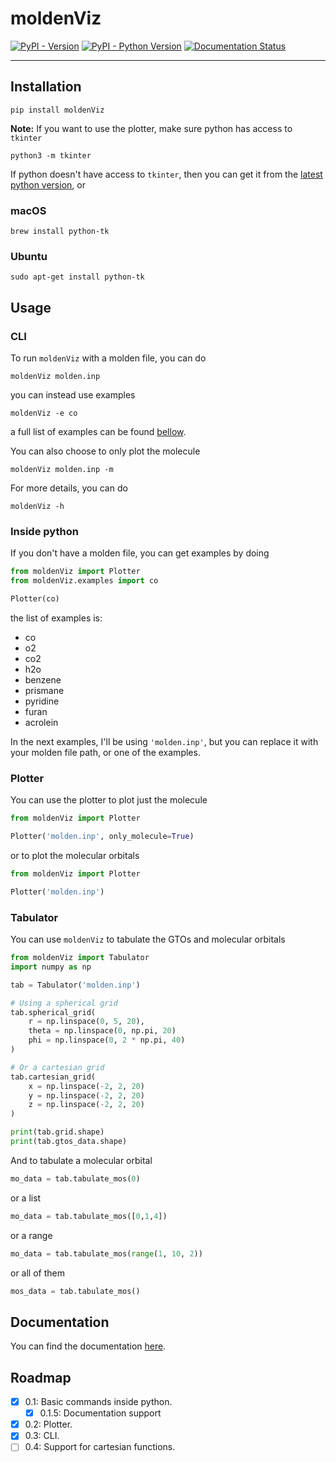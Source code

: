 # moldenViz

[![PyPI - Version](https://img.shields.io/pypi/v/moldenviz.svg)](https://pypi.org/project/moldenviz)
[![PyPI - Python Version](https://img.shields.io/pypi/pyversions/moldenviz.svg)](https://pypi.org/project/moldenviz)
[![Documentation Status](https://readthedocs.org/projects/moldenviz/badge/?version=latest)](https://moldenviz.readthedocs.io/en/latest/?badge=latest)

-----

## Installation

```console
pip install moldenViz
```

**Note:** If you want to use the plotter, make sure python has access to `tkinter`
```console
python3 -m tkinter
```

If python doesn't have access to `tkinter`, then you can get it from the [latest python version](https://www.python.org/downloads/), or
### macOS
```console
brew install python-tk
```

### Ubuntu
```console
sudo apt-get install python-tk
```

## Usage
### CLI
To run `moldenViz` with a molden file, you can do
```console
moldenViz molden.inp
```
you can instead use examples
```console
moldenViz -e co
```
a full list of examples can be found [bellow](#inside-python).

You can also choose to only plot the molecule
```console
moldenViz molden.inp -m
```

For more details, you can do
```console
moldenViz -h
```

### Inside python
If you don't have a molden file, you can get examples by doing
```python
from moldenViz import Plotter
from moldenViz.examples import co

Plotter(co)
```
the list of examples is:
- co
- o2
- co2
- h2o
- benzene
- prismane
- pyridine
- furan
- acrolein

In the next examples, I'll be using `'molden.inp'`, but you can replace it with your molden file path, or one of the examples.

### Plotter
You can use the plotter to plot just the molecule
```python
from moldenViz import Plotter

Plotter('molden.inp', only_molecule=True)
```
or to plot the molecular orbitals
```python
from moldenViz import Plotter

Plotter('molden.inp')
```

### Tabulator
You can use `moldenViz` to tabulate the GTOs and molecular orbitals
```python
from moldenViz import Tabulator
import numpy as np

tab = Tabulator('molden.inp')

# Using a spherical grid
tab.spherical_grid(
    r = np.linspace(0, 5, 20),
    theta = np.linspace(0, np.pi, 20)
    phi = np.linspace(0, 2 * np.pi, 40)
)

# Or a cartesian grid
tab.cartesian_grid(
    x = np.linspace(-2, 2, 20)
    y = np.linspace(-2, 2, 20)
    z = np.linspace(-2, 2, 20)
)

print(tab.grid.shape)
print(tab.gtos_data.shape)
```

And to tabulate a molecular orbital
```python
mo_data = tab.tabulate_mos(0)
```
or a list
```python
mo_data = tab.tabulate_mos([0,1,4])
```
or a range
```python
mo_data = tab.tabulate_mos(range(1, 10, 2))
```
or all of them
```python
mos_data = tab.tabulate_mos()
```

## Documentation
You can find the documentation [here](https://moldenviz.readthedocs.io/en/latest/).

## Roadmap
- [x] 0.1: Basic commands inside python.
  - [x] 0.1.5: Documentation support
- [x] 0.2: Plotter.
- [x] 0.3: CLI.
- [ ] 0.4: Support for cartesian functions.
